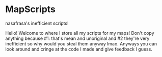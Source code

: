 # MapScripts
nasafrasa's inefficient scripts!

Hello! Welcome to where I store all my scripts for my maps! Don't copy anything because #1: that's mean and unoriginal and #2 they're very inefficient so why would you steal them anyway lmao. Anyways you can look around and cringe at the code I made and give feedback I guess.
